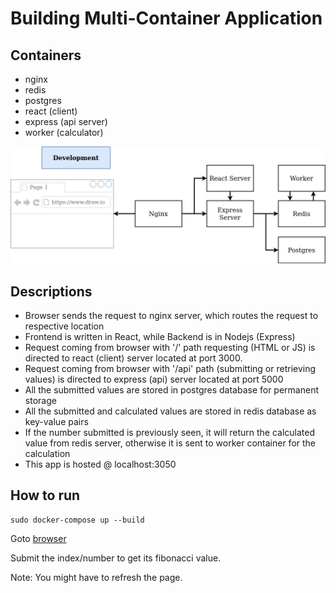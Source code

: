 # Building Multi-Container Application

## Containers
- nginx
- redis
- postgres
- react (client)
- express (api server)
- worker (calculator)


![Docker flow diagram](./multi_container.jpg)

## Descriptions
- Browser sends the request to nginx server, which routes the request to respective location
- Frontend is written in React, while Backend is in Nodejs (Express)
- Request coming from browser with '/' path requesting (HTML or JS) is directed to react (client) server located at port 3000.
- Request coming from browser with '/api' path (submitting or retrieving values) is directed to express (api) server located at port 5000
- All the submitted values are stored in postgres database for permanent storage
- All the submitted and calculated values are stored in redis database as key-value pairs
- If the number submitted is previously seen, it will return the calculated value from redis server, otherwise it is sent to worker container for the calculation
- This app is hosted @ localhost:3050

## How to run
    sudo docker-compose up --build

Goto [browser](localhost:3050)

Submit the index/number to get its fibonacci value.

Note: You might have to refresh the page.
